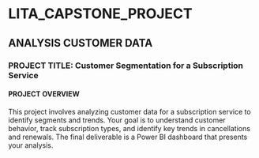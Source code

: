 # LITA_CAPSTONE_PROJECT
## ANALYSIS  CUSTOMER DATA
### PROJECT TITLE: Customer Segmentation for a Subscription Service 
#### PROJECT OVERVIEW
This project involves analyzing customer data for a subscription service to identify segments and trends. Your goal is to understand customer behavior, track subscription types, and identify key trends in cancellations and renewals. The final deliverable is a Power BI dashboard that presents your analysis.
